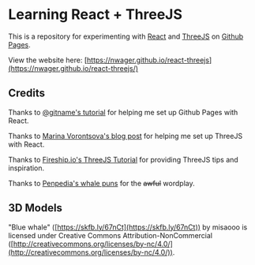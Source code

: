 # Learning React + ThreeJS

This is a repository for experimenting with [React](https://reactjs.org/) and [ThreeJS](https://threejs.org/) on [Github Pages](https://pages.github.com/).

View the website here: [https://nwager.github.io/react-threejs](https://nwager.github.io/react-threejs/)

## Credits

Thanks to [@gitname's tutorial](https://github.com/gitname/react-gh-pages) for helping me set up Github Pages with React.

Thanks to [Marina Vorontsova's blog post](https://blog.bitsrc.io/starting-with-react-16-and-three-js-in-5-minutes-3079b8829817) for helping me set up ThreeJS with React.

Thanks to [Fireship.io's ThreeJS Tutorial](https://youtu.be/Q7AOvWpIVHU) for providing ThreeJS tips and inspiration.

Thanks to [Penpedia's whale puns](https://punpedia.org/whale-puns/) for the ~~awful~~ wordplay.

## 3D Models

"Blue whale" ([https://skfb.ly/67nCt](https://skfb.ly/67nCt)) by misaooo is licensed under Creative Commons Attribution-NonCommercial ([http://creativecommons.org/licenses/by-nc/4.0/](http://creativecommons.org/licenses/by-nc/4.0/)).
